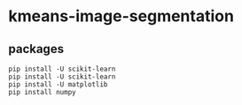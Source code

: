 # kmeans-image-segmentation

## packages
    pip install -U scikit-learn
    pip install -U scikit-learn
    pip install -U matplotlib
    pip install numpy
